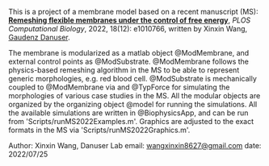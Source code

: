 This is a project of a membrane model based on a recent manuscript (MS): 
[**Remeshing flexible membranes under the control of free energy**](https://doi.org/10.1371/journal.pcbi.1010766), *PLOS Computational Biology*, 2022, 18(12): e1010766, written by Xinxin Wang, [Gaudenz Danuser](https://www.danuserlab-utsw.org/).

The membrane is modularized as a matlab object @ModMembrane, and external control points as @ModSubstrate.
@ModMembrane follows the physics-based remeshing algorithm in the MS to be able to represent generic morphologies, e.g. red blood cell.
@ModSubstrate is mechanically coupled to @ModMembrane via and @TypForce for simulating the morphologies of various case studies in the MS.
All the modular objects are organized by the organizing object @model for running the simulations.
All the available simulations are written in @BiophysicsApp, and can be run from 'Scripts/runMS2022Examples.m'.
Graphics are adjusted to the exact formats in the MS via 'Scripts/runMS2022Graphics.m'.
 
Author: Xinxin Wang, Danuser Lab
email: wangxinxin8627@gmail.com
date: 2022/07/25

